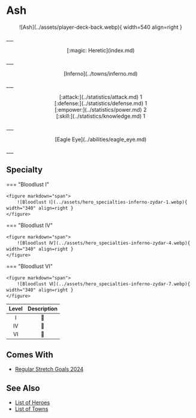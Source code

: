 # Ash

<p style="text-align: center;" markdown>![Ash](../assets/player-deck-back.webp){ width=540 align=right }</p>
___
<p style="text-align: center;" markdown>[:magic: Heretic](index.md)</p>
___
<p style="text-align: center;" markdown>[Inferno](../towns/inferno.md)</p>
___

<p style="text-align: center;" markdown>[:attack:](../statistics/attack.md)&nbsp;1</br>[:defense:](../statistics/defense.md)&nbsp;1</br>[:empower:](../statistics/power.md)&nbsp;2</br>[:skill:](../statistics/knowledge.md)&nbsp;1</p>
___
<p style="text-align: center;" markdown>[Eagle Eye](../abilities/eagle_eye.md)</p>
___

## Specialty

=== "Bloodlust Ⅰ"

    <figure markdown="span">
        ![Bloodlust Ⅰ](../assets/hero_specialties-inferno-zydar-1.webp){ width="340" align=right }
    </figure>

=== "Bloodlust Ⅳ"

    <figure markdown="span">
        ![Bloodlust Ⅳ](../assets/hero_specialties-inferno-zydar-4.webp){ width="340" align=right }
    </figure>

=== "Bloodlust Ⅵ"

    <figure markdown="span">
        ![Bloodlust Ⅵ](../assets/hero_specialties-inferno-zydar-7.webp){ width="340" align=right }
    </figure>


| Level | Description |
| :---: | :---: |
| Ⅰ | 🚧 |
| Ⅳ | 🚧 |
| Ⅵ | 🚧 |


## Comes With

- [Regular Stretch Goals 2024](../content/regular_stretch_goals.md)


## See Also

- [List of Heroes](index.md)
- [List of Towns](../towns/index.md)

